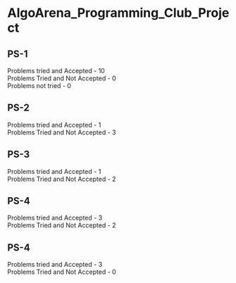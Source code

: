 # AlgoArena_Programming_Club_Project

## PS-1
Problems tried and Accepted - 10 <br>
Problems Tried and Not Accepted - 0 <br>
Problems not tried - 0 <br>

## PS-2
Problems tried and Accepted - 1 <br>
Problems Tried and Not Accepted - 3 <br>

## PS-3
Problems tried and Accepted - 1 <br>
Problems Tried and Not Accepted - 2 <br>

## PS-4
Problems tried and Accepted - 3 <br>
Problems Tried and Not Accepted - 2 <br>

## PS-4
Problems tried and Accepted - 3 <br>
Problems Tried and Not Accepted - 0 <br>
